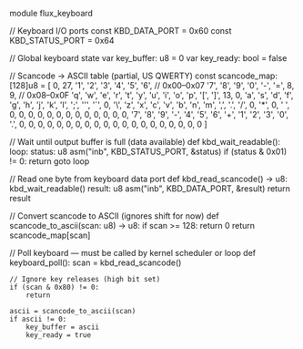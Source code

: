 module flux_keyboard

// Keyboard I/O ports
const KBD_DATA_PORT = 0x60
const KBD_STATUS_PORT = 0x64

// Global keyboard state
var key_buffer: u8 = 0
var key_ready: bool = false

// Scancode → ASCII table (partial, US QWERTY)
const scancode_map: [128]u8 = [
    0, 27, '1', '2', '3', '4', '5', '6',  // 0x00–0x07
    '7', '8', '9', '0', '-', '=', 8, 9,   // 0x08–0x0F
    'q', 'w', 'e', 'r', 't', 'y', 'u', 'i',
    'o', 'p', '[', ']', 13, 0, 'a', 's',
    'd', 'f', 'g', 'h', 'j', 'k', 'l', ';',
    '\'', '`', 0, '\\', 'z', 'x', 'c', 'v',
    'b', 'n', 'm', ',', '.', '/', 0, '*',
    0, ' ', 0, 0, 0, 0, 0, 0,
    0, 0, 0, 0, 0, 0, 0, '7',
    '8', '9', '-', '4', '5', '6', '+', '1',
    '2', '3', '0', '.', 0, 0, 0, 0,
    0, 0, 0, 0, 0, 0, 0, 0,
    0, 0, 0, 0, 0, 0, 0, 0
]

// Wait until output buffer is full (data available)
def kbd_wait_readable():
    loop:
        status: u8
        asm("inb", KBD_STATUS_PORT, &status)
        if (status & 0x01) != 0:
            return
        goto loop

// Read one byte from keyboard data port
def kbd_read_scancode() -> u8:
    kbd_wait_readable()
    result: u8
    asm("inb", KBD_DATA_PORT, &result)
    return result

// Convert scancode to ASCII (ignores shift for now)
def scancode_to_ascii(scan: u8) -> u8:
    if scan >= 128:
        return 0
    return scancode_map[scan]

// Poll keyboard — must be called by kernel scheduler or loop
def keyboard_poll():
    scan = kbd_read_scancode()

    // Ignore key releases (high bit set)
    if (scan & 0x80) != 0:
        return

    ascii = scancode_to_ascii(scan)
    if ascii != 0:
        key_buffer = ascii
        key_ready = true